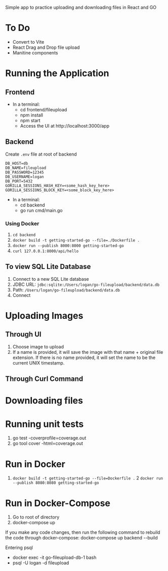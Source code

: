 Simple app to practice uploading and downloading files in React and GO

# To Do

- Convert to Vite
- React Drag and Drop file upload
- Manitine components

# Running the Application

## Frontend

- In a terminal:
    - cd frontend/fileupload
    - npm install
    - npm start
    - Access the UI at http://localhost:3000/app

## Backend

Create ```.env``` file at root of backend

```
DB_HOST=db
DB_NAME=fileupload
DB_PASSWORD=12345
DB_USERNAME=logan
DB_PORT=5432
GORILLA_SESSIONS_HASH_KEY=<some_hash_key_here>
GORILLA_SESSIONS_BLOCK_KEY=<some_block_key_here>
```

- In a terminal:
    - cd backend
    - go run cmd/main.go

### Using Docker

1. ```cd backend```
2. ```docker build -t getting-started-go --file=./Dockerfile .```
3. ```docker run --publish 8000:8000 getting-started-go```
4. ```curl 127.0.0.1:8000/api/hello```

## To view SQL Lite Database

1. Connect to a new SQL Lite database
2. JDBC URL: ```jdbc:sqlite:/Users/logan/go-fileupload/backend/data.db```
3. Path: ```/Users/logan/go-fileupload/backend/data.db```
4. Connect

# Uploading Images
## Through UI

1. Choose image to upload
2. If a name is provided, it will save the image with that name + original file extension. If there is no name provided, it will set the name to be the current UNIX timestamp.

## Through Curl Command

# Downloading files

# Running unit tests

1. go test -coverprofile=coverage.out
2. go tool cover -html=coverage.out

# Run in Docker

1. ```docker build -t getting-started-go --file=Dockerfile .```
2 ```docker run --publish 8080:8080 getting-started-go```

# Run in Docker-Compose

1. Go to root of directory
2. docker-compose up

If you make any code changes, then run the following command to rebuild the code through docker-compose: docker-compose up backend --build

Entering psql

- docker exec -it go-fileupload-db-1 bash
- psql -U logan -d fileupload